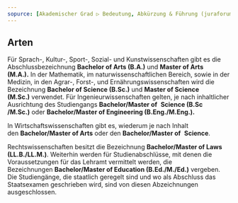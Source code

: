 ```yaml
---
sopurce: [Akademischer Grad ▷ Bedeutung, Abkürzung & Führung (juraforum.de)](https://www.juraforum.de/lexikon/akademischer-grad#akademischer-grad-arten)
---
```


## Arten

Für Sprach-, Kultur-, Sport-, Sozial- und Kunstwissenschaften gibt es die Abschlussbezeichnung **Bachelor of Arts (B.A.)** und **Master of Arts (M.A.).** In der Mathematik, im naturwissenschaftlichen Bereich, sowie in der Medizin, in den Agrar-, Forst-, und Ernährungswissenschaften wird die Bezeichnung **Bachelor of Science (B.Sc.)** und **Master of Science (M.Sc.)** verwendet. Für Ingenieurwissenschaften gelten, je nach inhaltlicher Ausrichtung des Studiengangs **Bachelor/Master of**  **Science (B.Sc /M.Sc.)** oder **Bachelor/Master of Engineering (B.Eng./M.Eng.).**

In Wirtschaftswissenschaften gibt es, wiederum je nach Inhalt den **Bachelor/Master of Arts** oder den **Bachelor/Master of**  **Science**.

Rechtswissenschaften besitzt die Bezeichnung **Bachelor/Master of Laws (LL.B./LL.M.)**. Weiterhin werden für Studienabschlüsse, mit denen die Voraussetzungen für das Lehramt vermittelt werden, die Bezeichnungen **Bachelor/Master of Education (B.Ed./M./Ed.)** vergeben. Die Studiengänge, die staatlich geregelt sind und wo als Abschluss das Staatsexamen geschrieben wird, sind von diesen Abzeichnungen ausgeschlossen.